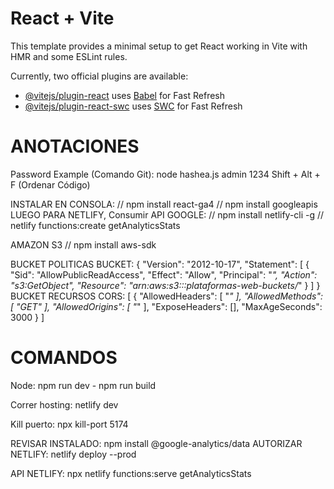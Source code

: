 # React + Vite

This template provides a minimal setup to get React working in Vite with HMR and some ESLint rules.

Currently, two official plugins are available:

- [@vitejs/plugin-react](https://github.com/vitejs/vite-plugin-react/blob/main/packages/plugin-react/README.md) uses [Babel](https://babeljs.io/) for Fast Refresh
- [@vitejs/plugin-react-swc](https://github.com/vitejs/vite-plugin-react-swc) uses [SWC](https://swc.rs/) for Fast Refresh


ANOTACIONES
===========
Password Example (Comando Git): node hashea.js admin 1234
Shift + Alt + F (Ordenar Código)

INSTALAR EN CONSOLA:
// npm install react-ga4
// npm install googleapis
LUEGO PARA NETLIFY, Consumir API GOOGLE:
// npm install netlify-cli -g
// netlify functions:create getAnalyticsStats

AMAZON S3
// npm install aws-sdk

BUCKET POLITICAS BUCKET:
{
    "Version": "2012-10-17",
    "Statement": [
        {
            "Sid": "AllowPublicReadAccess",
            "Effect": "Allow",
            "Principal": "*",
            "Action": "s3:GetObject",
            "Resource": "arn:aws:s3:::plataformas-web-buckets/*"
        }
    ]
}
BUCKET RECURSOS CORS:
[
    {
        "AllowedHeaders": [
            "*"
        ],
        "AllowedMethods": [
            "GET"
        ],
        "AllowedOrigins": [
            "*"
        ],
        "ExposeHeaders": [],
        "MaxAgeSeconds": 3000
    }
]


COMANDOS
========

Node: npm run dev - npm run build

Correr hosting: netlify dev

Kill puerto: npx kill-port 5174

REVISAR INSTALADO: npm install @google-analytics/data
AUTORIZAR NETLIFY: netlify deploy --prod

API NETLIFY: npx netlify functions:serve getAnalyticsStats